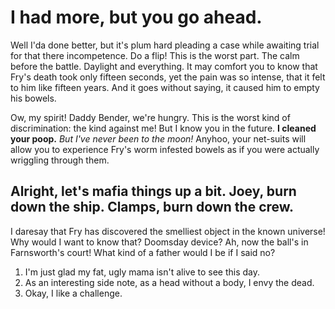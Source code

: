 # I had more, but you go ahead.

Well I'da done better, but it's plum hard pleading a case while awaiting trial for that there incompetence. Do a flip! This is the worst part. The calm before the battle. Daylight and everything. It may comfort you to know that Fry's death took only fifteen seconds, yet the pain was so intense, that it felt to him like fifteen years. And it goes without saying, it caused him to empty his bowels.

Ow, my spirit! Daddy Bender, we're hungry. This is the worst kind of discrimination: the kind against me! But I know you in the future. __I cleaned your poop.__ *But I've never been to the moon!* Anyhoo, your net-suits will allow you to experience Fry's worm infested bowels as if you were actually wriggling through them.

## Alright, let's mafia things up a bit. Joey, burn down the ship. Clamps, burn down the crew.

I daresay that Fry has discovered the smelliest object in the known universe! Why would I want to know that? Doomsday device? Ah, now the ball's in Farnsworth's court! What kind of a father would I be if I said no?

1. I'm just glad my fat, ugly mama isn't alive to see this day.
2. As an interesting side note, as a head without a body, I envy the dead.
3. Okay, I like a challenge.
